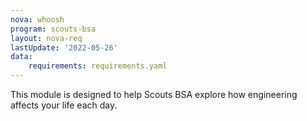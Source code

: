 ```yaml
---
nova: whoosh
program: scouts-bsa
layout: nova-req
lastUpdate: '2022-05-26'
data:
    requirements: requirements.yaml
---
```


This module is designed to help Scouts BSA explore how engineering affects your life each day.

